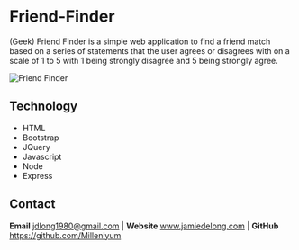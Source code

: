 # Friend-Finder

(Geek) Friend Finder is a simple web application to find a friend match based on a series of statements that the user agrees or disagrees with on a scale of 1 to 5 with 1 being strongly disagree and 5 being strongly agree.

![Friend Finder]()

## Technology

* HTML
* Bootstrap
* JQuery
* Javascript
* Node
* Express

## Contact
**Email** jdlong1980@gmail.com | **Website** www.jamiedelong.com | **GitHub** https://github.com/Milleniyum